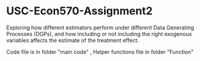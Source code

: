 # USC-Econ570-Assignment2

Exploring how different estimators perform under different Data Generating Processes (DGPs), and how including or not including the right exogenous variables affects the estimate of the treatment effect.

Code file is in folder "main code" , 
Helper functions file in folder "Function"
